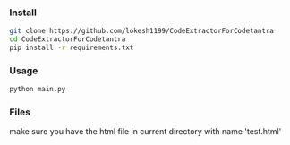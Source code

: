 ### Install
```bash
git clone https://github.com/lokesh1199/CodeExtractorForCodetantra
cd CodeExtractorForCodetantra
pip install -r requirements.txt
```
### Usage
```bash
python main.py
```

### Files
make sure you have the html file in current directory with name 'test.html'
